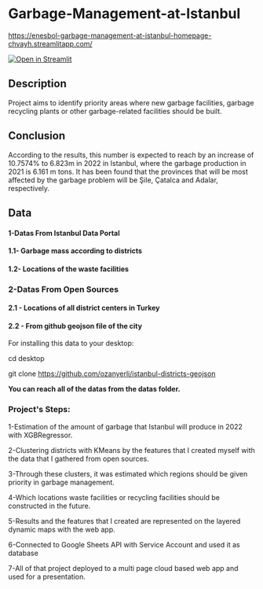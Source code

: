 ﻿# Garbage-Management-at-Istanbul
 
 https://enesbol-garbage-management-at-istanbul-homepage-chvayh.streamlitapp.com/

[![Open in Streamlit](https://static.streamlit.io/badges/streamlit_badge_black_white.svg)](https://enesbol-garbage-management-at-istanbul-homepage-chvayh.streamlitapp.com/)

## Description

Project aims to identify priority areas where new garbage facilities, garbage recycling plants or other garbage-related facilities should be built.

## Conclusion
According to the results, this number is expected to reach by an increase of 10.7574% to 6.823m in 2022 in Istanbul, where the garbage production in 2021 is 6.161 m tons.
It has been found that the provinces that will be most affected by the garbage problem will be Şile, Çatalca and Adalar, respectively.


## Data
#### 1-Datas From Istanbul Data Portal ####

#### 1.1- Garbage mass according to districts ####

#### 1.2- Locations of the waste facilities ####

### 2-Datas From Open Sources ###

#### 2.1 - Locations of all district centers in Turkey ####


#### 2.2 - From github geojson file of the city ####

For installing this data to your desktop:

cd desktop

git clone https://github.com/ozanyerli/istanbul-districts-geojson

**You can reach all of the datas from the datas folder.**


<h3 align="left">Project's Steps:</h3>

1-Estimation of the amount of garbage that Istanbul will produce in 2022 with XGBRegressor.

2-Clustering districts with KMeans by the features that I created myself with the data that I gathered
from open sources.

3-Through these clusters, it was estimated which regions should be given priority in garbage
management.

4-Which locations waste facilities or recycling facilities should be constructed in the future.

5-Results and the features that I created are represented on the layered dynamic maps with the web app.

6-Connected to Google Sheets API with Service Account and used it as database 

7-All of that project deployed to a multi page cloud based web app and used for a presentation.


